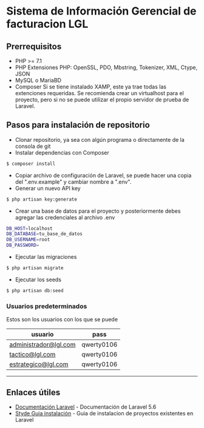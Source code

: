 # Sistema de Información Gerencial de facturacion LGL
## Prerrequisitos
- PHP >= 7.1
- PHP Extensiones PHP: OpenSSL, PDO, Mbstring, Tokenizer, XML, Ctype, JSON
- MySQL o MariaBD
- Composer
Si se tiene instalado XAMP, este ya trae todas las extenciones requeridas.
Se recomienda crear un virtualhost para el proyecto, pero si no se puede utilizar el propio servidor de prueba de Laravel.
## Pasos para instalación de repositorio
- Clonar repositorio, ya sea con algún programa o directamente de la consola de git
- Instalar dependencias con Composer
```sh
$ composer install
```
- Copiar archivo de configuración de Laravel, se puede hacer una copia del ".env.example" y cambiar nombre a ".env".
- Generar un nuevo API key
```sh
$ php artisan key:generate
```
- Crear una base de datos para el proyecto y posteriormente debes agregar las credenciales al archivo .env
```sh
DB_HOST=localhost
DB_DATABASE=tu_base_de_datos
DB_USERNAME=root
DB_PASSWORD=
```
- Ejecutar las migraciones
```sh
$ php artisan migrate
```
- Ejecutar los seeds
```sh
$ php artisan db:seed
```
### Usuarios predeterminados
Estos son los usuarios con los que se puede 

| usuario | pass |
| ------ | ------ |
| administrador@lgl.com | qwerty0106|
| tactico@lgl.com | qwerty0106|
| estrategico@lgl.com | qwerty0106|
****
## Enlaces útiles
* [Documentación Laravel] - Documentación de Laravel 5.6
* [Styde Guia instalación] - Guia de instalacion de proyectos existentes en Laravel

[Documentación Laravel]: <https://laravel.com/docs/5.6>
[Styde Guia instalación]: <https://styde.net/como-instalar-proyectos-existentes-de-laravel/>
